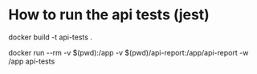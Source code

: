 # How to run the api tests (jest)

docker build -t api-tests .

docker run --rm -v $(pwd):/app -v $(pwd)/api-report:/app/api-report -w /app api-tests

